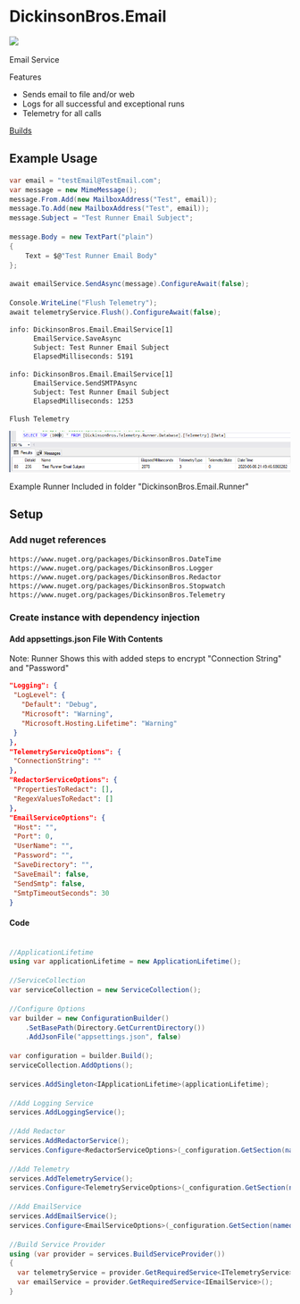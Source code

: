 # DickinsonBros.Email

<a href="https://www.nuget.org/packages/DickinsonBros.Email/">
    <img src="https://img.shields.io/nuget/v/DickinsonBros.Email">
</a>

Email Service

Features
* Sends email to file and/or web
* Logs for all successful and exceptional runs
* Telemetry for all calls

<a href="https://dev.azure.com/marksamdickinson/DickinsonBros/_build?definitionScope=%5CDickinsonBros.Email">Builds</a>

<h2>Example Usage</h2>

```C#
var email = "testEmail@TestEmail.com";
var message = new MimeMessage();
message.From.Add(new MailboxAddress("Test", email));
message.To.Add(new MailboxAddress("Test", email));
message.Subject = "Test Runner Email Subject";

message.Body = new TextPart("plain")
{
    Text = $@"Test Runner Email Body"
};

await emailService.SendAsync(message).ConfigureAwait(false);

Console.WriteLine("Flush Telemetry");
await telemetryService.Flush().ConfigureAwait(false);
```

    info: DickinsonBros.Email.EmailService[1]
          EmailService.SaveAsync
          Subject: Test Runner Email Subject
          ElapsedMilliseconds: 5191

    info: DickinsonBros.Email.EmailService[1]
          EmailService.SendSMTPAsync
          Subject: Test Runner Email Subject
          ElapsedMilliseconds: 1253

    Flush Telemetry
![Alt text](https://raw.githubusercontent.com/msdickinson/DickinsonBros.Email/develop/TelemetryEmailSample.PNG)

Example Runner Included in folder "DickinsonBros.Email.Runner"

<h2>Setup</h2>

<h3>Add nuget references</h3>

    https://www.nuget.org/packages/DickinsonBros.DateTime
    https://www.nuget.org/packages/DickinsonBros.Logger    
    https://www.nuget.org/packages/DickinsonBros.Redactor
    https://www.nuget.org/packages/DickinsonBros.Stopwatch
    https://www.nuget.org/packages/DickinsonBros.Telemetry
    
<h3>Create instance with dependency injection</h3>

<h4>Add appsettings.json File With Contents</h4>

Note: Runner Shows this with added steps to encrypt "Connection String" and "Password"

 ```json  
"Logging": {
  "LogLevel": {
    "Default": "Debug",
    "Microsoft": "Warning",
    "Microsoft.Hosting.Lifetime": "Warning"
  }
},
"TelemetryServiceOptions": {
  "ConnectionString": ""
},
"RedactorServiceOptions": {
  "PropertiesToRedact": [],
  "RegexValuesToRedact": []
},
"EmailServiceOptions": {
  "Host": "",
  "Port": 0,
  "UserName": "",
  "Password": "",
  "SaveDirectory": "",
  "SaveEmail": false,
  "SendSmtp": false,
  "SmtpTimeoutSeconds": 30
}
 ```    
<h4>Code</h4>

```c#

//ApplicationLifetime
using var applicationLifetime = new ApplicationLifetime();

//ServiceCollection
var serviceCollection = new ServiceCollection();

//Configure Options
var builder = new ConfigurationBuilder()
    .SetBasePath(Directory.GetCurrentDirectory())
    .AddJsonFile("appsettings.json", false)

var configuration = builder.Build();
serviceCollection.AddOptions();

services.AddSingleton<IApplicationLifetime>(applicationLifetime);

//Add Logging Service
services.AddLoggingService();

//Add Redactor
services.AddRedactorService();
services.Configure<RedactorServiceOptions>(_configuration.GetSection(nameof(RedactorServiceOptions)));

//Add Telemetry
services.AddTelemetryService();
services.Configure<TelemetryServiceOptions>(_configuration.GetSection(nameof(TelemetryServiceOptions)));

//Add EmailService
services.AddEmailService();
services.Configure<EmailServiceOptions>(_configuration.GetSection(nameof(EmailServiceOptions)));

//Build Service Provider 
using (var provider = services.BuildServiceProvider())
{
  var telemetryService = provider.GetRequiredService<ITelemetryService>();
  var emailService = provider.GetRequiredService<IEmailService>();
}
```
